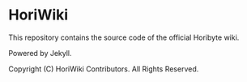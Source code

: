 # HoriWiki
This repository contains the source code of the official Horibyte wiki.

Powered by Jekyll.

Copyright (C) HoriWiki Contributors. All Rights Reserved.
